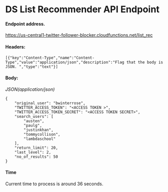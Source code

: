 # DS List Recommender API Endpoint

#### Endpoint address. 
https://us-central1-twitter-follower-blocker.cloudfunctions.net/list_rec

#### Headers: 
```[{"key":"Content-Type","name":"Content-Type","value":"application/json","description":"Flag that the body is JSON. ","type":"text"}]```

#### Body: 
*JSON(application/json)*
```
{
    "original_user": "bwinterrose",
    "TWITTER_ACCESS_TOKEN": "<ACCESS TOKEN >",
    "TWITTER_ACCESS_TOKEN_SECRET": "<ACCESS TOKEN SECRET>",
    "search_users": [
        "austen",
        "paulg",
        "justinkhan",
        "tommycollison",
        "lambdaschool"
    ],
    "return_limit": 20,
    "last_level": 2,
    "no_of_results": 50
}
```

#### Time 
Current time to process is around 36 seconds. 
